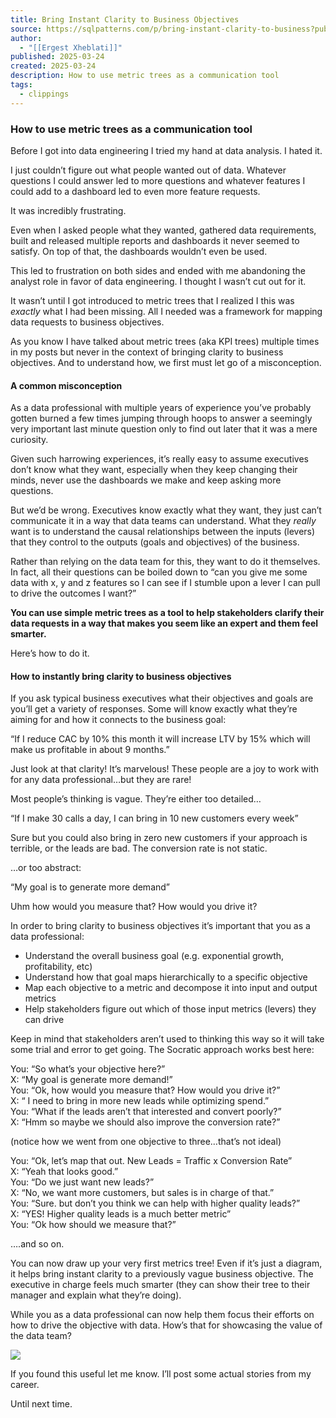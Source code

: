 ```yaml
---
title: Bring Instant Clarity to Business Objectives
source: https://sqlpatterns.com/p/bring-instant-clarity-to-business?publication_id=20473&post_id=159686815&isFreemail=true&r=7br8e&triedRedirect=true
author:
  - "[[Ergest Xheblati]]"
published: 2025-03-24
created: 2025-03-24
description: How to use metric trees as a communication tool
tags:
  - clippings
---
```

### How to use metric trees as a communication tool

Before I got into data engineering I tried my hand at data analysis. I hated it.

I just couldn’t figure out what people wanted out of data. Whatever questions I could answer led to more questions and whatever features I could add to a dashboard led to even more feature requests.

It was incredibly frustrating.

Even when I asked people what they wanted, gathered data requirements, built and released multiple reports and dashboards it never seemed to satisfy. On top of that, the dashboards wouldn’t even be used.

This led to frustration on both sides and ended with me abandoning the analyst role in favor of data engineering. I thought I wasn’t cut out for it.

It wasn’t until I got introduced to metric trees that I realized I this was *exactly* what I had been missing. All I needed was a framework for mapping data requests to business objectives.

As you know I have talked about metric trees (aka KPI trees) multiple times in my posts but never in the context of bringing clarity to business objectives. And to understand how, we first must let go of a misconception.

#### A common misconception

As a data professional with multiple years of experience you’ve probably gotten burned a few times jumping through hoops to answer a seemingly very important last minute question only to find out later that it was a mere curiosity.

Given such harrowing experiences, it’s really easy to assume executives don’t know what they want, especially when they keep changing their minds, never use the dashboards we make and keep asking more questions.

But we’d be wrong. Executives know exactly what they want, they just can’t communicate it in a way that data teams can understand. What they *really* want is to understand the causal relationships between the inputs (levers) that they control to the outputs (goals and objectives) of the business.  
  
Rather than relying on the data team for this, they want to do it themselves. In fact, all their questions can be boiled down to “can you give me some data with x, y and z features so I can see if I stumble upon a lever I can pull to drive the outcomes I want?”

**You can use simple metric trees as a tool to help stakeholders clarify their data requests in a way that makes you seem like an expert and them feel smarter.**

Here’s how to do it.

#### How to instantly bring clarity to business objectives

If you ask typical business executives what their objectives and goals are you’ll get a variety of responses. Some will know exactly what they’re aiming for and how it connects to the business goal:

“If I reduce CAC by 10% this month it will increase LTV by 15% which will make us profitable in about 9 months.”

Just look at that clarity! It’s marvelous! These people are a joy to work with for any data professional…but they are rare!

Most people’s thinking is vague. They’re either too detailed…

“If I make 30 calls a day, I can bring in 10 new customers every week”

Sure but you could also bring in zero new customers if your approach is terrible, or the leads are bad. The conversion rate is not static.

…or too abstract:

“My goal is to generate more demand”

Uhm how would you measure that? How would you drive it?

In order to bring clarity to business objectives it’s important that you as a data professional:

- Understand the overall business goal (e.g. exponential growth, profitability, etc)
- Understand how that goal maps hierarchically to a specific objective
- Map each objective to a metric and decompose it into input and output metrics
- Help stakeholders figure out which of those input metrics (levers) they can drive

Keep in mind that stakeholders aren’t used to thinking this way so it will take some trial and error to get going. The Socratic approach works best here:

You: “So what’s your objective here?”  
X: “My goal is generate more demand!”  
You: “Ok, how would you measure that? How would you drive it?”  
X: “ I need to bring in more new leads while optimizing spend.”  
You: “What if the leads aren’t that interested and convert poorly?”  
X: “Hmm so maybe we should also improve the conversion rate?”

(notice how we went from one objective to three…that’s not ideal)

You: “Ok, let’s map that out. New Leads = Traffic x Conversion Rate”  
X: “Yeah that looks good.”  
You: “Do we just want new leads?”  
X: “No, we want more customers, but sales is in charge of that.”  
You: “Sure. but don’t you think we can help with higher quality leads?”  
X: “YES! Higher quality leads is a much better metric”  
You: “Ok how should we measure that?”

….and so on.

You can now draw up your very first metrics tree! Even if it’s just a diagram, it helps bring instant clarity to a previously vague business objective. The executive in charge feels much smarter (they can show their tree to their manager and explain what they’re doing).

While you as a data professional can now help them focus their efforts on how to drive the objective with data. How’s that for showcasing the value of the data team?

![](https://substackcdn.com/image/fetch/w_1456,c_limit,f_auto,q_auto:good,fl_progressive:steep/https%3A%2F%2Fsubstack-post-media.s3.amazonaws.com%2Fpublic%2Fimages%2Fc2d51c6e-eaf1-41ed-aae7-8518a2ef9bda_1204x828.png)

If you found this useful let me know. I’ll post some actual stories from my career.

Until next time.